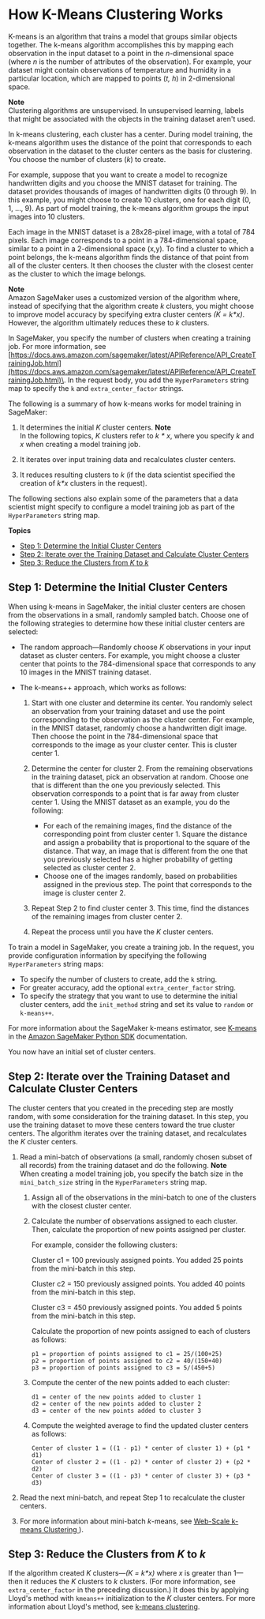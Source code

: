 # How K\-Means Clustering Works<a name="algo-kmeans-tech-notes"></a>

K\-means is an algorithm that trains a model that groups similar objects together\. The k\-means algorithm accomplishes this by mapping each observation in the input dataset to a point in the *n*\-dimensional space \(where *n* is the number of attributes of the observation\)\. For example, your dataset might contain observations of temperature and humidity in a particular location, which are mapped to points \(*t, h*\) in 2\-dimensional space\. 



**Note**  
Clustering algorithms are unsupervised\. In unsupervised learning, labels that might be associated with the objects in the training dataset aren't used\. 

In k\-means clustering, each cluster has a center\. During model training, the k\-means algorithm uses the distance of the point that corresponds to each observation in the dataset to the cluster centers as the basis for clustering\. You choose the number of clusters \(*k*\) to create\. 

For example, suppose that you want to create a model to recognize handwritten digits and you choose the MNIST dataset for training\. The dataset provides thousands of images of handwritten digits \(0 through 9\)\. In this example, you might choose to create 10 clusters, one for each digit \(0, 1, …, 9\)\. As part of model training, the k\-means algorithm groups the input images into 10 clusters\.

Each image in the MNIST dataset is a 28x28\-pixel image, with a total of 784 pixels\. Each image corresponds to a point in a 784\-dimensional space, similar to a point in a 2\-dimensional space \(x,y\)\. To find a cluster to which a point belongs, the k\-means algorithm finds the distance of that point from all of the cluster centers\. It then chooses the cluster with the closest center as the cluster to which the image belongs\. 

**Note**  
Amazon SageMaker uses a customized version of the algorithm where, instead of specifying that the algorithm create *k* clusters, you might choose to improve model accuracy by specifying extra cluster centers *\(K = k\*x\)*\. However, the algorithm ultimately reduces these to *k* clusters\.

In SageMaker, you specify the number of clusters when creating a training job\. For more information, see [https://docs.aws.amazon.com/sagemaker/latest/APIReference/API_CreateTrainingJob.html](https://docs.aws.amazon.com/sagemaker/latest/APIReference/API_CreateTrainingJob.html)\. In the request body, you add the `HyperParameters` string map to specify the `k` and `extra_center_factor` strings\.

The following is a summary of how k\-means works for model training in SageMaker:

1. It determines the initial *K* cluster centers\. 
**Note**  
In the following topics, *K* clusters refer to *k \* x*, where you specify *k* and *x* when creating a model training job\. 

1. It iterates over input training data and recalculates cluster centers\.

1. It reduces resulting clusters to *k* \(if the data scientist specified the creation of *k\*x* clusters in the request\)\. 

The following sections also explain some of the parameters that a data scientist might specify to configure a model training job as part of the `HyperParameters` string map\. 

**Topics**
+ [Step 1: Determine the Initial Cluster Centers](#kmeans-step1)
+ [Step 2: Iterate over the Training Dataset and Calculate Cluster Centers](#kmeans-step2)
+ [Step 3: Reduce the Clusters from *K* to *k*](#kmeans-step3)

## Step 1: Determine the Initial Cluster Centers<a name="kmeans-step1"></a>

When using k\-means in SageMaker, the initial cluster centers are chosen from the observations in a small, randomly sampled batch\. Choose one of the following strategies to determine how these initial cluster centers are selected:
+ The random approach—Randomly choose *K* observations in your input dataset as cluster centers\. For example, you might choose a cluster center that points to the 784\-dimensional space that corresponds to any 10 images in the MNIST training dataset\.
+ The k\-means\+\+ approach, which works as follows: 

  1. Start with one cluster and determine its center\. You randomly select an observation from your training dataset and use the point corresponding to the observation as the cluster center\. For example, in the MNIST dataset, randomly choose a handwritten digit image\. Then choose the point in the 784\-dimensional space that corresponds to the image as your cluster center\. This is cluster center 1\.

  1. Determine the center for cluster 2\. From the remaining observations in the training dataset, pick an observation at random\. Choose one that is different than the one you previously selected\. This observation corresponds to a point that is far away from cluster center 1\. Using the MNIST dataset as an example, you do the following:
     + For each of the remaining images, find the distance of the corresponding point from cluster center 1\. Square the distance and assign a probability that is proportional to the square of the distance\. That way, an image that is different from the one that you previously selected has a higher probability of getting selected as cluster center 2\. 
     + Choose one of the images randomly, based on probabilities assigned in the previous step\. The point that corresponds to the image is cluster center 2\.

  1. Repeat Step 2 to find cluster center 3\. This time, find the distances of the remaining images from cluster center 2\.

  1. Repeat the process until you have the *K* cluster centers\.

To train a model in SageMaker, you create a training job\. In the request, you provide configuration information by specifying the following `HyperParameters` string maps:
+ To specify the number of clusters to create, add the `k` string\.
+ For greater accuracy, add the optional `extra_center_factor` string\. 
+ To specify the strategy that you want to use to determine the initial cluster centers, add the `init_method` string and set its value to `random` or `k-means++`\.

For more information about the SageMaker k\-means estimator, see [K\-means](https://sagemaker.readthedocs.io/en/stable/algorithms/unsupervised/kmeans.html) in the [Amazon SageMaker Python SDK](https://sagemaker.readthedocs.io) documentation\.

You now have an initial set of cluster centers\. 

## Step 2: Iterate over the Training Dataset and Calculate Cluster Centers<a name="kmeans-step2"></a>

The cluster centers that you created in the preceding step are mostly random, with some consideration for the training dataset\. In this step, you use the training dataset to move these centers toward the true cluster centers\. The algorithm iterates over the training dataset, and recalculates the *K* cluster centers\.

1. Read a mini\-batch of observations \(a small, randomly chosen subset of all records\) from the training dataset and do the following\. 
**Note**  
When creating a model training job, you specify the batch size in the `mini_batch_size` string in the `HyperParameters` string map\. 

   1. Assign all of the observations in the mini\-batch to one of the clusters with the closest cluster center\.

   1. Calculate the number of observations assigned to each cluster\. Then, calculate the proportion of new points assigned per cluster\.

      For example, consider the following clusters:

      Cluster c1 = 100 previously assigned points\. You added 25 points from the mini\-batch in this step\.

      Cluster c2 = 150 previously assigned points\. You added 40 points from the mini\-batch in this step\.

      Cluster c3 = 450 previously assigned points\. You added 5 points from the mini\-batch in this step\.

      Calculate the proportion of new points assigned to each of clusters as follows:

      ```
      p1 = proportion of points assigned to c1 = 25/(100+25)
      p2 = proportion of points assigned to c2 = 40/(150+40)
      p3 = proportion of points assigned to c3 = 5/(450+5)
      ```

   1. Compute the center of the new points added to each cluster:

      ```
      d1 = center of the new points added to cluster 1
      d2 = center of the new points added to cluster 2
      d3 = center of the new points added to cluster 3
      ```

   1. Compute the weighted average to find the updated cluster centers as follows:

      ```
      Center of cluster 1 = ((1 - p1) * center of cluster 1) + (p1 * d1)
      Center of cluster 2 = ((1 - p2) * center of cluster 2) + (p2 * d2)
      Center of cluster 3 = ((1 - p3) * center of cluster 3) + (p3 * d3)
      ```

1. Read the next mini\-batch, and repeat Step 1 to recalculate the cluster centers\. 

1. For more information about mini\-batch *k*\-means, see [Web\-Scale k\-means Clustering ](https://www.eecs.tufts.edu/~dsculley/papers/fastkmeans.pdf)\)\.

## Step 3: Reduce the Clusters from *K* to *k*<a name="kmeans-step3"></a>

If the algorithm created *K* clusters—*\(K = k\*x\)* where *x* is greater than 1—then it reduces the *K* clusters to *k* clusters\. \(For more information, see `extra_center_factor` in the preceding discussion\.\) It does this by applying Lloyd's method with `kmeans++` initialization to the *K* cluster centers\. For more information about Lloyd's method, see [k\-means clustering](https://pdfs.semanticscholar.org/0074/4cb7cc9ccbbcdadbd5ff2f2fee6358427271.pdf)\. 